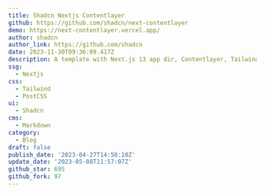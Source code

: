 ```yaml
---
title: Shadcn Nextjs Contentlayer
github: https://github.com/shadcn/next-contentlayer
demo: https://next-contentlayer.vercel.app/
author: shadcn
author_link: https://github.com/shadcn
date: 2023-11-30T09:36:09.417Z
description: A template with Next.js 13 app dir, Contentlayer, Tailwind CSS and dark mode.
ssg:
  - Nextjs
css:
  - Tailwind
  - PostCSS
ui:
  - Shadcn
cms:
  - Markdown
category:
  - Blog
draft: false
publish_date: '2023-04-27T14:58:10Z'
update_date: '2023-05-08T11:57:07Z'
github_star: 695
github_fork: 97
---
```

